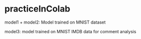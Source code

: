 # practiceInColab

model1 + model2:   Model trained on MNIST dataset

model3:   model trained on MNIST IMDB data for comment analysis

